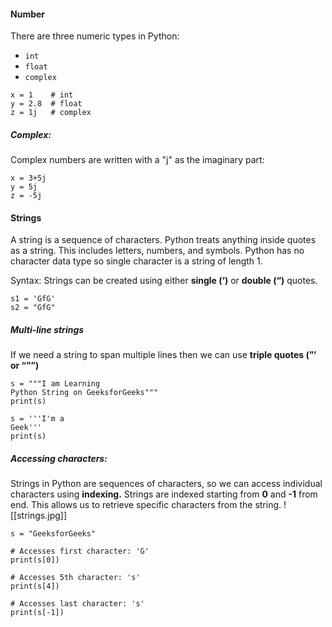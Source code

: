 #### Number
There are three numeric types in Python:
- `int`
- `float`
- `complex`

```
x = 1    # int  
y = 2.8  # float  
z = 1j   # complex
```

##### Complex:
Complex numbers are written with a "j" as the imaginary part:
```
x = 3+5j  
y = 5j  
z = -5j
```

#### Strings
A string is a sequence of characters. Python treats anything inside quotes as a string. This includes letters, numbers, and symbols. Python has no character data type so single character is a string of length 1.

Syntax: Strings can be created using either ****single (‘)**** or ****double (“)**** quotes.
```
s1 = 'GfG'
s2 = "GfG"
```

##### Multi-line strings
If we need a string to span multiple lines then we can use ****triple quotes (”’ or “””)****

```
s = """I am Learning
Python String on GeeksforGeeks"""
print(s)

s = '''I'm a 
Geek'''
print(s)
```

##### Accessing characters:
Strings in Python are sequences of characters, so we can access individual characters using **indexing.** Strings are indexed starting from **0** and **-1** from end. This allows us to retrieve specific characters from the string.
![[strings.jpg]]
```
s = "GeeksforGeeks"

# Accesses first character: 'G'
print(s[0])   

# Accesses 5th character: 's'
print(s[4])

# Accesses last character: 's'
print(s[-1])
```